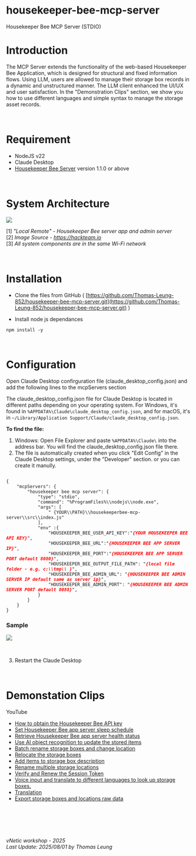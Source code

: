 # housekeeper-bee-mcp-server
Housekeeper Bee MCP Server (STDIO)

# Introduction   
           
The MCP Server extends the functionality of the web-based Housekeeper Bee Application, which is designed for structural and fixed information flows. Using LLM, users are allowed to manage their storage box records in a dynamic and unstructured manner. The LLM client enhanced the UI/UX and user satisfaction. In the "Demonstration Clips" section, we show you how to use different languages and simple syntax to manage the storage asset records.

<br>

# Requirement

- NodeJS v22 
- Claude Desktop
- [Housekeeper Bee Server](https://github.com/Thomas-Leung-852/HousekeeperBeeWebApp) version 1.1.0 or above     
      
<br>      

# System Architecture 

![](https://hackteam.io/images/build-your-first-mcp-server-with-typescript-in-under-10-minutes-diagram.png)

[1] *"Local Remote" - Housekeeper Bee server app and admin server*    
[2] *Image Source - https://hackteam.io*     
[3] *All system components are in the same Wi-Fi network*

<br>    

# Installation 

 - Clone the files from GitHub ( [https://github.com/Thomas-Leung-852/housekeeper-bee-mcp-server.git](https://github.com/Thomas-Leung-852/housekeeper-bee-mcp-server.git) )    

 - Install node js dependances

```
npm install -y
```

<br>

# Configuration 

Open Claude Desktop confirguration file (claude_desktop_config.json) and add the following lines to the mcpServers section

The claude_desktop_config.json file for Claude Desktop is located in different paths depending on your operating system. For Windows, it's found in `%APPDATA%\Claude\claude_desktop_config.json`, and for macOS, it's in `~/Library/Application Support/Claude/claude_desktop_config.json`. 

**To find the file:**  

1. Windows:
Open File Explorer and paste `%APPDATA%\Claude\` into the address bar. You will find the claude_desktop_config.json file there. 
2. The file is automatically created when you click "Edit Config" in the Claude Desktop settings, under the "Developer" section. or you can create it manully.

<pre><code>
{
	"mcpServers": {
		"housekeeper bee mcp server": {
			"type": "stdio",
			"command": "%ProgramFiles%\\nodejs\\node.exe",
			"args": [
				" {YOUR\\PATH}\\housekeeperbee-mcp-server\\src\\index.js"
			],
			"env" :{
				"HOUSEKEEPER_BEE_USER_API_KEY":"<b><i><font color="#F00">{YOUR HOUSEKEEPER BEE API KEY}</font></i></b>",				
        	    "HOUSEKEEPER_BEE_URL":"<b><i><font color="#F00">{HOUSEKEEPER BEE APP SERVER IP}</font></i></b>",
        		"HOUSEKEEPER_BEE_PORT":"<b><i><font color="#F00">{HOUSEKEEPER BEE APP SERVER PORT default 8080}</font></i></b>",
				"HOUSEKEEPER_BEE_OUTPUT_FILE_PATH": "<b><i><font color="#F00">{local file folder - e.g. c:\\tmp\\ }</font></i></b>",
				"HOUSEKEEPER_BEE_ADMIN_URL": "<b><i><font color="#F00">{HOUSEKEEPER BEE ADMIN SERVER IP default same as server ip}</font></i></b>",
				"HOUSEKEEPER_BEE_ADMIN_PORT": "<b><i><font color="#F00">{HOUSEKEEPER BEE ADMIN SERVER PORT default 8088}</font></i></b>",
			}
		}
	}
}
</code></pre>

### Sample
![](https://static.wixstatic.com/media/0d7edc_8da9e88359c745c2ad067d98f5f9b9db~mv2.png)
    
<br>

3. Restart the Claude Desktop

<br>

# Demonstation Clips

YouTube

* [How to obtain the Housekeeper Bee API key](https://youtu.be/x7zshcqJTlY?si=3mgp6eS1h3IDHNOh)  <img style="width:10px;" valign="middle" src="https://icons.iconarchive.com/icons/paomedia/small-n-flat/48/star-icon.png" ><img style="width:10px;" valign="middle" src="https://icons.iconarchive.com/icons/paomedia/small-n-flat/48/star-icon.png" >      
* [Set Housekeeper Bee app server sleep schedule](https://youtu.be/mp-i6p8VztY?si=cXiPKha7JMGL2XKF)    
* [Retrieve Housekeeper Bee app server health status](https://youtu.be/gw5v88TVHnk?si=l6e4trW2sS8livto)        
* [Use AI object recognition to update the stored items](https://youtu.be/bToddC73sfo?si=aQu52ObRZtSdGfVN)<img style="width:10px;" valign="middle" src="https://icons.iconarchive.com/icons/paomedia/small-n-flat/48/star-icon.png" ><img style="width:10px;" valign="middle" src="https://icons.iconarchive.com/icons/paomedia/small-n-flat/48/star-icon.png" >                    
* [Batch rename storage boxes and change location](https://youtu.be/cd9snhRSTf8?si=f6VPrmQUWV-NjR2I)      
* [Relocate the storage boxes](https://youtu.be/ae4Awb_Q4gk?si=AlwkhX_sWMBxsrct)      
* [Add items to storage box description](https://youtu.be/7rqJVQMm_D0?si=356MRrNSL0tV7Wkl)      
* [Rename multiple storage locations](https://youtu.be/HDY6c1wTevo?si=8WathM6DpxpuV8UG)      
* [Verify and Renew the Session Token](https://youtu.be/Tt-v82Cc2hQ?si=csRWxtuDni-CWNLY)        
* [Voice input and translate to different languages to look up storage boxes.](https://youtu.be/y77HvV44JtE?si=sNPlSAOAilGdjC8l) <img style="width:10px;" valign="middle" src="https://icons.iconarchive.com/icons/paomedia/small-n-flat/48/star-icon.png" >     
* [Translation](https://youtu.be/Z4LLwdZtkb0?si=wTnGxkmHpmy5IqNo)    
* [Export storage boxes and locations raw data](https://youtu.be/0RxOJnAOrjQ?si=oJu-XQnxUxn9cMWH)    

<br><br>
---
*vNetic workshop - 2025*   
*Last Update: 2025/08/01 by Thomas Leung*



